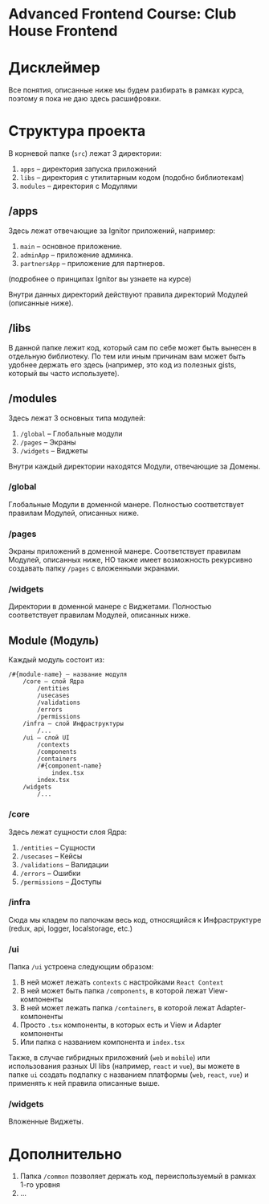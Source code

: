 # Advanced Frontend Course: Club House Frontend

# Дисклеймер

Все понятия, описанные ниже мы будем разбирать в рамках курса, поэтому я пока не даю здесь расшифровки.

# Структура проекта

В корневой папке (`src`) лежат 3 директории:

1. `apps` – директория запуска приложений
1. `libs` – директория с утилитарным кодом (подобно библиотекам)
1. `modules` – директория с Модулями

## /apps

Здесь лежат отвечающие за Ignitor приложений, например:

1. `main` – основное приложение.
1. `adminApp` – приложение админка.
1. `partnersApp` – приложение для партнеров.

(подробнее о принципах Ignitor вы узнаете на курсе)

Внутри данных директорий действуют правила директорий Модулей (описанные ниже).

## /libs

В данной папке лежит код, который сам по себе может быть вынесен в отдельную библиотеку. По тем или иным причинам
вам может быть удобнее держать его здесь (например, это код из полезных gists, который вы часто используете).

## /modules

Здесь лежат 3 основных типа модулей:

1. `/global` – Глобальные модули
1. `/pages` – Экраны
1. `/widgets` – Виджеты

Внутри каждый директории находятся Модули, отвечающие за Домены.

### /global

Глобальные Модули в доменной манере. Полностью соответствует правилам Модулей, описанных ниже.

### /pages

Экраны приложений в доменной манере. Cоответствует правилам Модулей, описанных ниже, НО также имеет возможность
рекурсивно создавать папку `/pages` с вложенными экранами.

### /widgets

Директории в доменной манере с Виджетами. Полностью соответствует правилам Модулей, описанных ниже.

## Module (Модуль)

Каждый модуль состоит из:

```
/#{module-name} – название модуля
    /core – слой Ядра
        /entities
        /usecases
        /validations
        /errors
        /permissions
    /infra – слой Инфраструктуры
        /...
    /ui – слой UI
        /contexts
        /components
        /containers
        /#{component-name}
            index.tsx
        index.tsx
    /widgets
        /...
```

### /core

Здесь лежат сущности слоя Ядра:

1. `/entities` – Сущности
1. `/usecases` – Кейсы
1. `/validations` – Валидации
1. `/errors` – Ошибки
1. `/permissions` – Доступы

### /infra

Сюда мы кладем по папочкам весь код, относящийся к Инфраструктуре (redux, api, logger, localstorage, etc.)

### /ui

Папка `/ui` устроена следующим образом:

1. В ней может лежать `contexts` с настройками `React Context`
1. В ней может быть папка `/components`, в которой лежат View-компоненты
1. В ней может лежать папка `/containers`, в которой лежат Adapter-компоненты
1. Просто `.tsx` компоненты, в которых есть и View и Adapter компоненты
1. Или папка с названием компонента и `index.tsx` 

Также, в случае гибридных приложений (`web` и `mobile`) или использования разных UI libs (например, `react` и `vue`),
вы можете в папке `ui` создать подпапку с названием платформы (`web`, `react`, `vue`) и применять к ней правила 
описанные выше.

### /widgets

Вложенные Виджеты.

# Дополнительно

1. Папка `/common` позволяет держать код, переиспользуемый в рамках 1-го уровня
1. ...
